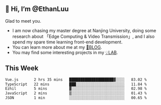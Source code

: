 ## 👋 Hi, I’m @EthanLuu

Glad to meet you.

- I am now chasing my master degree at Nanjing University, doing some research about 「Edge Computing & Video Transmission」, and I also spend my spare time learning front-end development.
- You can learn more about me at my [📝BLOG](https://blog.ethanloo.cn).
- You may find some interesting projects in my [💡LAB](https://lab.ethanloo.cn).

## This Week
<!--START_SECTION:waka-->

```txt
Vue.js       2 hrs 35 mins   ████████████████████▓░░░░   83.02 %
TypeScript   22 mins         ███░░░░░░░░░░░░░░░░░░░░░░   11.84 %
Ezhil        5 mins          ▓░░░░░░░░░░░░░░░░░░░░░░░░   02.98 %
JavaScript   2 mins          ▒░░░░░░░░░░░░░░░░░░░░░░░░   01.43 %
JSON         1 min           ░░░░░░░░░░░░░░░░░░░░░░░░░   00.65 %
```

<!--END_SECTION:waka-->
